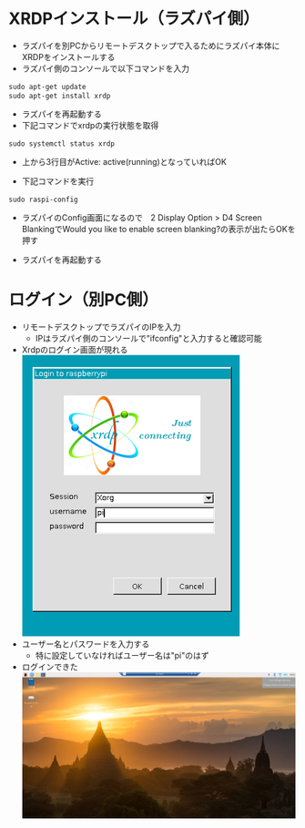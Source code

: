 # XRDPインストール（ラズパイ側）
- ラズパイを別PCからリモートデスクトップで入るためにラズパイ本体にXRDPをインストールする
- ラズパイ側のコンソールで以下コマンドを入力
```
sudo apt-get update
sudo apt-get install xrdp
```
- ラズパイを再起動する
- 下記コマンドでxrdpの実行状態を取得
```
sudo systemctl status xrdp
```
- 上から3行目がActive: active(running)となっていればOK

- 下記コマンドを実行
```
sudo raspi-config
```

- ラズパイのConfig画面になるので　2 Display Option > D4 Screen BlankingでWould you like to enable screen blanking?の表示が出たらOKを押す

- ラズパイを再起動する

# ログイン（別PC側）
- リモートデスクトップでラズパイのIPを入力
  - IPはラズパイ側のコンソールで"ifconfig"と入力すると確認可能
- Xrdpのログイン画面が現れる
![](20230921085114.png)
- ユーザー名とパスワードを入力する
  - 特に設定していなければユーザー名は"pi"のはず
- ログインできた
![](20230921085239.png)